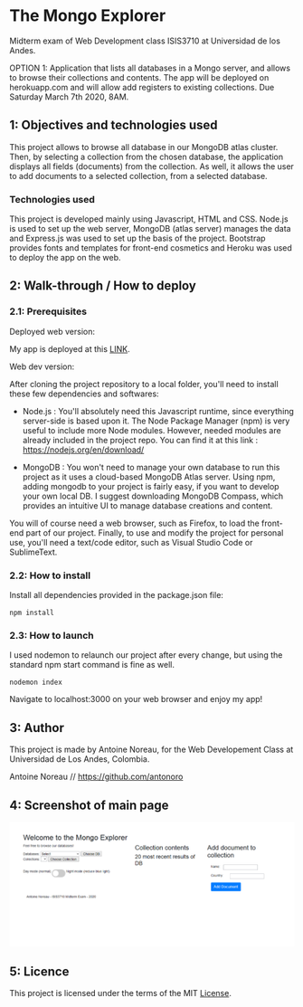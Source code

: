 # The Mongo Explorer

Midterm exam of Web Development class ISIS3710 at Universidad de los Andes.

OPTION 1: Application that lists all databases in a Mongo server, and allows to browse their collections and contents.
The app will be deployed on herokuapp.com and will allow add registers to existing collections. Due Saturday March 7th 2020, 8AM.

## 1: Objectives and technologies used

This project allows to browse all database in our MongoDB atlas cluster. Then, by selecting a collection from the chosen database, the application displays all fields (documents) from the collection. As well, it allows the user to add documents to a selected collection, from a selected database. 

### Technologies used

This project is developed mainly using Javascript, HTML and CSS. Node.js is used to set up the web server, MongoDB (atlas server) manages the data and Express.js was used to set up the basis of the project. Bootstrap provides fonts and templates for front-end cosmetics and Heroku was used to deploy the app on the web.

## 2: Walk-through / How to deploy

### 2.1: Prerequisites

Deployed web version:

My app is deployed at this <a href="https://frozen-anchorage-40281.herokuapp.com/">LINK</a>.


Web dev version:

After cloning the project repository to a local folder, you'll need to install these few dependencies and softwares:

- Node.js : You'll absolutely need this Javascript runtime, since everything server-side is based upon it. The Node Package Manager (npm) is very useful to include more Node modules. However, needed modules are already included in the project repo. You can find it at this link : https://nodejs.org/en/download/

- MongoDB : You won't need to manage your own database to run this project as it uses a cloud-based MongoDB Atlas server. Using npm, adding mongodb to your project is fairly easy, if you want to develop your own local DB. I suggest downloading MongoDB Compass, which provides an intuitive UI to manage database creations and content. 

You will of course need a web browser, such as Firefox, to load the front-end part of our project. Finally, to use and modify the project for personal use, you'll need a text/code editor, such as Visual Studio Code or SublimeText.  

### 2.2: How to install

Install all dependencies provided in the package.json file: 

```
npm install

```

### 2.3: How to launch

I used nodemon to relaunch our project after every change, but using the standard npm start command is fine as well.

```
nodemon index
```

Navigate to localhost:3000 on your web browser and enjoy my app!

## 3: Author

This project is made by Antoine Noreau, for the Web Developement Class at Universidad de Los Andes, Colombia. 

Antoine Noreau // https://github.com/antonoro

## 4: Screenshot of main page

<img src="Screenshot.png" alt="Screenshot of main page">

## 5: Licence

This project is licensed under the terms of the MIT <a href="./LICENSE.md">License</a>.
